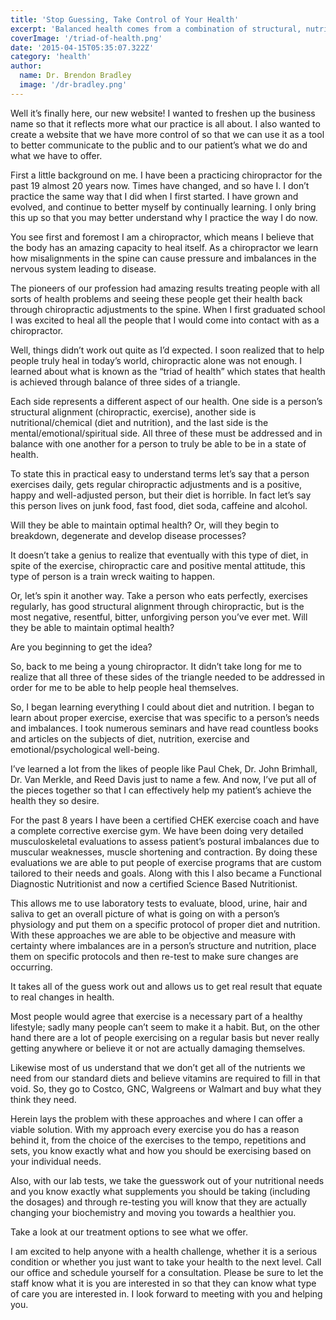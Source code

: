 ```yaml
---
title: 'Stop Guessing, Take Control of Your Health'
excerpt: 'Balanced health comes from a combination of structural, nutritional, and emotional health.'
coverImage: '/triad-of-health.png'
date: '2015-04-15T05:35:07.322Z'
category: 'health'
author:
  name: Dr. Brendon Bradley
  image: '/dr-bradley.png'
---
```


Well it’s finally here, our new website! I wanted to freshen up the business name so that it reflects more what our practice is all about. I also wanted to create a website that we have more control of so that we can use it as a tool to better communicate to the public and to our patient’s what we do and what we have to offer.

First a little background on me. I have been a practicing chiropractor for the past 19 almost 20 years now. Times have changed, and so have I. I don’t practice the same way that I did when I first started. I have grown and evolved, and continue to better myself by continually learning. I only bring this up so that you may better understand why I practice the way I do now.

You see first and foremost I am a chiropractor, which means I believe that the body has an amazing capacity to heal itself. As a chiropractor we learn how misalignments in the spine can cause pressure and imbalances in the nervous system leading to disease.

The pioneers of our profession had amazing results treating people with all sorts of health problems and seeing these people get their health back through chiropractic adjustments to the spine. When I first graduated school I was excited to heal all the people that I would come into contact with as a chiropractor.

Well, things didn’t work out quite as I’d expected. I soon realized that to help people truly heal in today’s world, chiropractic alone was not enough. I learned about what is known as the “triad of health” which states that health is achieved through balance of three sides of a triangle.

Each side represents a different aspect of our health. One side is a person’s structural alignment (chiropractic, exercise), another side is nutritional/chemical (diet and nutrition), and the last side is the mental/emotional/spiritual side. All three of these must be addressed and in balance with one another for a person to truly be able to be in a state of health.

To state this in practical easy to understand terms let’s say that a person exercises daily, gets regular chiropractic adjustments and is a positive, happy and well-adjusted person, but their diet is horrible. In fact let’s say this person lives on junk food, fast food, diet soda, caffeine and alcohol.

Will they be able to maintain optimal health? Or, will they begin to breakdown, degenerate and develop disease processes?

It doesn’t take a genius to realize that eventually with this type of diet, in spite of the exercise, chiropractic care and positive mental attitude, this type of person is a train wreck waiting to happen.

Or, let’s spin it another way. Take a person who eats perfectly, exercises regularly, has good structural alignment through chiropractic, but is the most negative, resentful, bitter, unforgiving person you’ve ever met. Will they be able to maintain optimal health?

Are you beginning to get the idea?

So, back to me being a young chiropractor. It didn’t take long for me to realize that all three of these sides of the triangle needed to be addressed in order for me to be able to help people heal themselves.

So, I began learning everything I could about diet and nutrition. I began to learn about proper exercise, exercise that was specific to a person’s needs and imbalances. I took numerous seminars and have read countless books and articles on the subjects of diet, nutrition, exercise and emotional/psychological well-being.

I’ve learned a lot from the likes of people like Paul Chek, Dr. John Brimhall, Dr. Van Merkle, and Reed Davis just to name a few. And now, I’ve put all of the pieces together so that I can effectively help my patient’s achieve the health they so desire.

For the past 8 years I have been a certified CHEK exercise coach and have a complete corrective exercise gym. We have been doing very detailed musculoskeletal evaluations to assess patient’s postural imbalances due to muscular weaknesses, muscle shortening and contraction. By doing these evaluations we are able to put people of exercise programs that are custom tailored to their needs and goals. Along with this I also became a Functional Diagnostic Nutritionist and now a certified Science Based Nutritionist.

This allows me to use laboratory tests to evaluate, blood, urine, hair and saliva to get an overall picture of what is going on with a person’s physiology and put them on a specific protocol of proper diet and nutrition. With these approaches we are able to be objective and measure with certainty where imbalances are in a person’s structure and nutrition, place them on specific protocols and then re-test to make sure changes are occurring.

It takes all of the guess work out and allows us to get real result that equate to real changes in health.

Most people would agree that exercise is a necessary part of a healthy lifestyle; sadly many people can’t seem to make it a habit. But, on the other hand there are a lot of people exercising on a regular basis but never really getting anywhere or believe it or not are actually damaging themselves.

Likewise most of us understand that we don’t get all of the nutrients we need from our standard diets and believe vitamins are required to fill in that void. So, they go to Costco, GNC, Walgreens or Walmart and buy what they think they need.

Herein lays the problem with these approaches and where I can offer a viable solution. With my approach every exercise you do has a reason behind it, from the choice of the exercises to the tempo, repetitions and sets, you know exactly what and how you should be exercising based on your individual needs.

Also, with our lab tests, we take the guesswork out of your nutritional needs and you know exactly what supplements you should be taking (including the dosages) and through re-testing you will know that they are actually changing your biochemistry and moving you towards a healthier you.

Take a look at our treatment options to see what we offer.

I am excited to help anyone with a health challenge, whether it is a serious condition or whether you just want to take your health to the next level. Call our office and schedule yourself for a consultation. Please be sure to let the staff know what it is you are interested in so that they can know what type of care you are interested in. I look forward to meeting with you and helping you.
